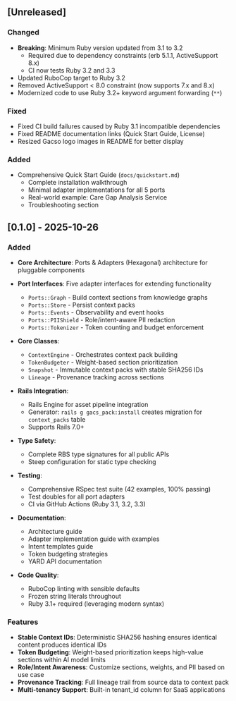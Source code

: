 ## [Unreleased]

### Changed
- **Breaking**: Minimum Ruby version updated from 3.1 to 3.2
  - Required due to dependency constraints (erb 5.1.1, ActiveSupport 8.x)
  - CI now tests Ruby 3.2 and 3.3
- Updated RuboCop target to Ruby 3.2
- Removed ActiveSupport < 8.0 constraint (now supports 7.x and 8.x)
- Modernized code to use Ruby 3.2+ keyword argument forwarding (`**`)

### Fixed
- Fixed CI build failures caused by Ruby 3.1 incompatible dependencies
- Fixed README documentation links (Quick Start Guide, License)
- Resized Gacso logo images in README for better display

### Added
- Comprehensive Quick Start Guide (`docs/quickstart.md`)
  - Complete installation walkthrough
  - Minimal adapter implementations for all 5 ports
  - Real-world example: Care Gap Analysis Service
  - Troubleshooting section

## [0.1.0] - 2025-10-26

### Added

- **Core Architecture**: Ports & Adapters (Hexagonal) architecture for pluggable components
- **Port Interfaces**: Five adapter interfaces for extending functionality
  - `Ports::Graph` - Build context sections from knowledge graphs
  - `Ports::Store` - Persist context packs
  - `Ports::Events` - Observability and event hooks
  - `Ports::PIIShield` - Role/intent-aware PII redaction
  - `Ports::Tokenizer` - Token counting and budget enforcement

- **Core Classes**:
  - `ContextEngine` - Orchestrates context pack building
  - `TokenBudgeter` - Weight-based section prioritization
  - `Snapshot` - Immutable context packs with stable SHA256 IDs
  - `Lineage` - Provenance tracking across sections

- **Rails Integration**:
  - Rails Engine for asset pipeline integration
  - Generator: `rails g gacs_pack:install` creates migration for `context_packs` table
  - Supports Rails 7.0+

- **Type Safety**:
  - Complete RBS type signatures for all public APIs
  - Steep configuration for static type checking

- **Testing**:
  - Comprehensive RSpec test suite (42 examples, 100% passing)
  - Test doubles for all port adapters
  - CI via GitHub Actions (Ruby 3.1, 3.2, 3.3)

- **Documentation**:
  - Architecture guide
  - Adapter implementation guide with examples
  - Intent templates guide
  - Token budgeting strategies
  - YARD API documentation

- **Code Quality**:
  - RuboCop linting with sensible defaults
  - Frozen string literals throughout
  - Ruby 3.1+ required (leveraging modern syntax)

### Features

- **Stable Context IDs**: Deterministic SHA256 hashing ensures identical content produces identical IDs
- **Token Budgeting**: Weight-based prioritization keeps high-value sections within AI model limits
- **Role/Intent Awareness**: Customize sections, weights, and PII based on use case
- **Provenance Tracking**: Full lineage trail from source data to context pack
- **Multi-tenancy Support**: Built-in tenant_id column for SaaS applications
